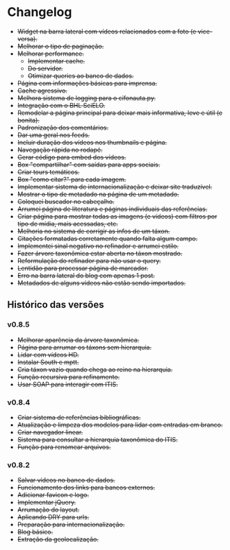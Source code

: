 # Changelog

* <del>Widget na barra lateral com vídeos relacionados com a foto (e vice-versa).</del>
* <del>Melhorar o tipo de paginação.</del>
* <del>Melhorar performance.</del>
    - <del>Implementar cache.</del>
    - <del>Do servidor.</del>
    - <del>Otimizar queries ao banco de dados.</del>
* <del>Página com informações básicas para imprensa.</del>
* <del>Cache agressivo.</del>
* <del>Melhora sistema de logging para o cifonauta.py.</del>
* <del>Integração com o BHL SciELO.</del>
* <del>Remodelar a página principal para deixar mais informativa, leve e útil (e bonita).</del>
* <del>Padronização dos comentários.</del>
* <del>Dar uma geral nos feeds.</del>
* <del>Incluir duração dos vídeos nos thumbnails e página.</del>
* <del>Navegação rápida no rodapé.</del>
* <del>Gerar código para embed dos vídeos.</del>
* <del>Box "compartilhar" com saídas para apps sociais.</del>
* <del>Criar tours temáticos.</del>
* <del>Box "como citar?" para cada imagem.</del>
* <del>Implementar sistema de internacionalização e deixar site traduzível.</del>
* <del>Mostrar o tipo de metadado na página de um metadado.</del>
* <del>Coloquei buscador no cabeçalho.</del>
* <del>Arrumei página de literatura e páginas individuais das referências.</del>
* <del>Criar página para mostrar todas as imagens (e vídeos) com filtros por tipo de mídia, mais acessadas, etc.</del>
* <del>Melhoria no sistema de corrigir as infos de um táxon.</del>
* <del>Citações formatadas corretamente quando falta algum campo.</del>
* <del>Implementei sinal negativo no refinador e arrumei estilo.</del>
* <del>Fazer árvore taxonômica estar aberta no táxon mostrado.</del>
* <del>Reformulação do refinador para não usar o query.</del>
* <del>Lentidão para processar página de marcador.</del>
* <del>Erro na barra lateral do blog com apenas 1 post.</del>
* <del>Metadados de alguns vídeos não estão sendo importados.</del>

## Histórico das versões

### v0.8.5

* <del>Melhorar aparência da árvore taxonômica.</del>
* <del>Página para arrumar os táxons sem hierarquia.</del>
* <del>Lidar com vídeos HD.</del>
* <del>Instalar South e mptt.</del>
* <del>Cria táxon vazio quando chega ao reino na hierarquia.</del>
* <del>Função recursiva para refinamento.</del>
* <del>Usar SOAP para interagir com ITIS.</del>

### v0.8.4

* <del>Criar sistema de referências bibliográficas.</del>
* <del>Atualização e limpeza dos modelos para lidar com entradas em branco.</del>
* <del>Criar navegador linear.</del>
* <del>Sistema para consultar a hierarquia taxonômica do ITIS.</del>
* <del>Função para renomear arquivos.</del>

### v0.8.2

* <del>Salvar vídeos no banco de dados.</del>
* <del>Funcionamento dos links para bancos externos.</del>
* <del>Adicionar favicon e logo.</del>
* <del>Implementar jQuery.</del>
* <del>Arrumação do layout.</del>
* <del>Aplicando DRY para urls.</del>
* <del>Preparação para internacionalização.</del>
* <del>Blog básico.</del>
* <del>Extração da geolocalização.</del>
